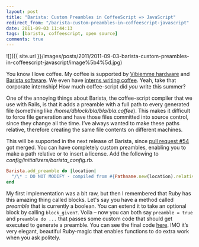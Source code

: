 ```yaml
---
layout: post
title: "Barista: Custom Preambles in CoffeeScript => JavaScript"
redirect_from: "/barista-custom-preambles-in-coffeescript-javascript"
date: 2011-09-03 11:44:13
tags: [barista, coffeescript, open source]
comments: true
---
```

![]({{ site.url }}/images/posts/2011/2011-09-03-barista-custom-preambles-in-coffeescript-javascript/image%5b4%5d.jpg)

You know I love coffee. My coffee is supported by [Vibiemme hardware](http://www.dblock.org/new-toys-vibiemme-domobar-mazzer-mini) and [Barista software](https://github.com/Sutto/barista). We even have [interns writing coffee](/embedding-api-sandboxes-in-documentation). Yeah, take that corporate internship! How much coffee-script did _you_ write this summer?

One of the annoying things about Barista, the coffee-script compiler that we use with Rails, is that it adds a preamble with a full path to every generated file (something like _/home/dblock/bla/bla/bla.coffee_). This makes it difficult to force file generation and have those files committed into source control, since they change all the time. I’ve always wanted to make these paths relative, therefore creating the same file contents on different machines.

This will be supported in the next release of Barista, since [pull request #54](https://github.com/Sutto/barista/pull/54) got merged. You can have completely custom preambles, enabling you to make a path relative or to insert a license. Add the following to _config/initializers/barista_config.rb_.

```ruby
Barista.add_preamble do |location|
  "/\* : DO NOT MODIFY - compiled from #{Pathname.new(location).relative_path_from(Rails.root).to_s}\n\n"
end
```

My first implementation was a bit raw, but then I remembered that Ruby has this amazing thing called blocks. Let's say you have a method called _preamble_ that is currently a boolean. You can extend it to take an optional block by calling `block_given?`. Voila – now you can both say `preamble = true` and `preamble do ...` that passes some custom code that should get executed to generate a preamble. You can see the final code [here](https://github.com/Sutto/barista/pull/54/files#diff-0). IMO it’s very elegant, beautiful Ruby-magic that enables functions to do extra work when you ask politely.
